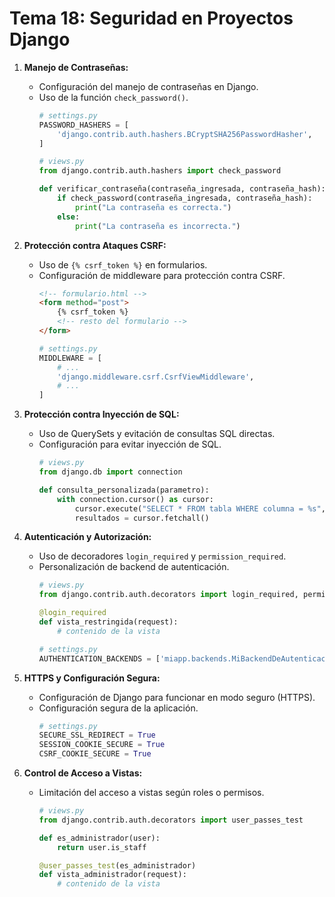 # Tema 18: Seguridad en Proyectos Django

1. **Manejo de Contraseñas:**
   - Configuración del manejo de contraseñas en Django.
   - Uso de la función `check_password()`.
     ```python
     # settings.py
     PASSWORD_HASHERS = [
         'django.contrib.auth.hashers.BCryptSHA256PasswordHasher',
     ]
     ```
     ```python
     # views.py
     from django.contrib.auth.hashers import check_password

     def verificar_contraseña(contraseña_ingresada, contraseña_hash):
         if check_password(contraseña_ingresada, contraseña_hash):
             print("La contraseña es correcta.")
         else:
             print("La contraseña es incorrecta.")
     ```

2. **Protección contra Ataques CSRF:**
   - Uso de `{% csrf_token %}` en formularios.
   - Configuración de middleware para protección contra CSRF.
     ```html
     <!-- formulario.html -->
     <form method="post">
         {% csrf_token %}
         <!-- resto del formulario -->
     </form>
     ```
     ```python
     # settings.py
     MIDDLEWARE = [
         # ...
         'django.middleware.csrf.CsrfViewMiddleware',
         # ...
     ]
     ```

3. **Protección contra Inyección de SQL:**
   - Uso de QuerySets y evitación de consultas SQL directas.
   - Configuración para evitar inyección de SQL.
     ```python
     # views.py
     from django.db import connection

     def consulta_personalizada(parametro):
         with connection.cursor() as cursor:
             cursor.execute("SELECT * FROM tabla WHERE columna = %s", [parametro])
             resultados = cursor.fetchall()
     ```

4. **Autenticación y Autorización:**
   - Uso de decoradores `login_required` y `permission_required`.
   - Personalización de backend de autenticación.
     ```python
     # views.py
     from django.contrib.auth.decorators import login_required, permission_required

     @login_required
     def vista_restringida(request):
         # contenido de la vista
     ```
     ```python
     # settings.py
     AUTHENTICATION_BACKENDS = ['miapp.backends.MiBackendDeAutenticacion']
     ```

5. **HTTPS y Configuración Segura:**
   - Configuración de Django para funcionar en modo seguro (HTTPS).
   - Configuración segura de la aplicación.
     ```python
     # settings.py
     SECURE_SSL_REDIRECT = True
     SESSION_COOKIE_SECURE = True
     CSRF_COOKIE_SECURE = True
     ```

6. **Control de Acceso a Vistas:**
   - Limitación del acceso a vistas según roles o permisos.
     ```python
     # views.py
     from django.contrib.auth.decorators import user_passes_test

     def es_administrador(user):
         return user.is_staff

     @user_passes_test(es_administrador)
     def vista_administrador(request):
         # contenido de la vista
     ```

